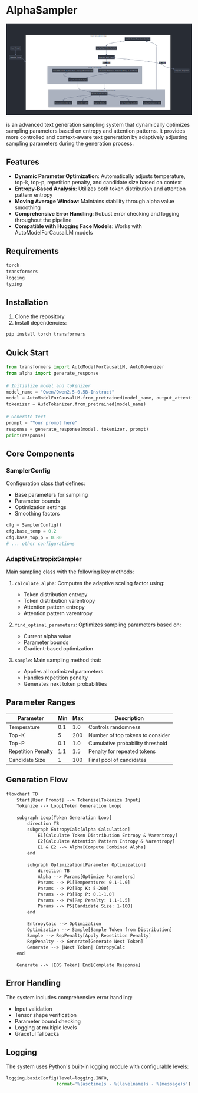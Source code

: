 # AlphaSampler

![img 1](https://github.com/EdwardDali/alpha/blob/main/docs/flow1.PNG)


is an advanced text generation sampling system that dynamically optimizes sampling parameters based on entropy and attention patterns. It provides more controlled and context-aware text generation by adaptively adjusting sampling parameters during the generation process.

## Features

- **Dynamic Parameter Optimization**: Automatically adjusts temperature, top-k, top-p, repetition penalty, and candidate size based on context
- **Entropy-Based Analysis**: Utilizes both token distribution and attention pattern entropy
- **Moving Average Window**: Maintains stability through alpha value smoothing
- **Comprehensive Error Handling**: Robust error checking and logging throughout the pipeline
- **Compatible with Hugging Face Models**: Works with AutoModelForCausalLM models

## Requirements

```python
torch
transformers
logging
typing
```

## Installation

1. Clone the repository
2. Install dependencies:
```bash
pip install torch transformers
```

## Quick Start

```python
from transformers import AutoModelForCausalLM, AutoTokenizer
from alpha import generate_response

# Initialize model and tokenizer
model_name = "Qwen/Qwen2.5-0.5B-Instruct"
model = AutoModelForCausalLM.from_pretrained(model_name, output_attentions=True)
tokenizer = AutoTokenizer.from_pretrained(model_name)

# Generate text
prompt = "Your prompt here"
response = generate_response(model, tokenizer, prompt)
print(response)
```

## Core Components

### SamplerConfig

Configuration class that defines:
- Base parameters for sampling
- Parameter bounds
- Optimization settings
- Smoothing factors

```python
cfg = SamplerConfig()
cfg.base_temp = 0.2
cfg.base_top_p = 0.80
# ... other configurations
```

### AdaptiveEntropixSampler

Main sampling class with the following key methods:

1. `calculate_alpha`: Computes the adaptive scaling factor using:
   - Token distribution entropy
   - Token distribution varentropy
   - Attention pattern entropy
   - Attention pattern varentropy

2. `find_optimal_parameters`: Optimizes sampling parameters based on:
   - Current alpha value
   - Parameter bounds
   - Gradient-based optimization

3. `sample`: Main sampling method that:
   - Applies all optimized parameters
   - Handles repetition penalty
   - Generates next token probabilities

## Parameter Ranges

| Parameter | Min | Max | Description |
|-----------|-----|-----|-------------|
| Temperature | 0.1 | 1.0 | Controls randomness |
| Top-K | 5 | 200 | Number of top tokens to consider |
| Top-P | 0.1 | 1.0 | Cumulative probability threshold |
| Repetition Penalty | 1.1 | 1.5 | Penalty for repeated tokens |
| Candidate Size | 1 | 100 | Final pool of candidates |

## Generation Flow

```mermaid
flowchart TD
    Start[User Prompt] --> Tokenize[Tokenize Input]
    Tokenize --> Loop[Token Generation Loop]
    
    subgraph Loop[Token Generation Loop]
        direction TB
        subgraph EntropyCalc[Alpha Calculation]
            E1[Calculate Token Distribution Entropy & Varentropy]
            E2[Calculate Attention Pattern Entropy & Varentropy]
            E1 & E2 --> Alpha[Compute Combined Alpha]
        end

        subgraph Optimization[Parameter Optimization]
            direction TB
            Alpha --> Params[Optimize Parameters]
            Params --> P1[Temperature: 0.1-1.0]
            Params --> P2[Top K: 5-200]
            Params --> P3[Top P: 0.1-1.0]
            Params --> P4[Rep Penalty: 1.1-1.5]
            Params --> P5[Candidate Size: 1-100]
        end

        EntropyCalc --> Optimization
        Optimization --> Sample[Sample Token from Distribution]
        Sample --> RepPenalty[Apply Repetition Penalty]
        RepPenalty --> Generate[Generate Next Token]
        Generate --> |Next Token| EntropyCalc
    end

    Generate --> |EOS Token| End[Complete Response]
```

## Error Handling

The system includes comprehensive error handling:
- Input validation
- Tensor shape verification
- Parameter bound checking
- Logging at multiple levels
- Graceful fallbacks

## Logging

The system uses Python's built-in logging module with configurable levels:
```python
logging.basicConfig(level=logging.INFO,
                   format='%(asctime)s - %(levelname)s - %(message)s')
```

